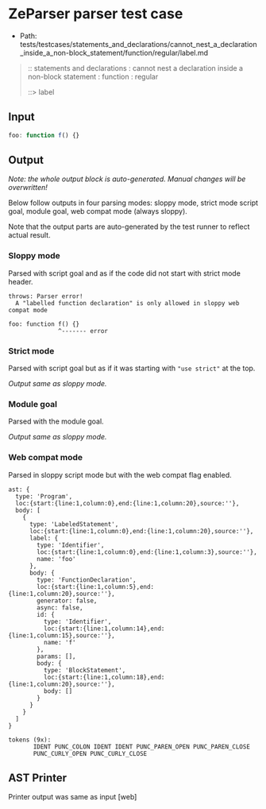 # ZeParser parser test case

- Path: tests/testcases/statements_and_declarations/cannot_nest_a_declaration_inside_a_non-block_statement/function/regular/label.md

> :: statements and declarations : cannot nest a declaration inside a non-block statement : function : regular
>
> ::> label

## Input

`````js
foo: function f() {}
`````

## Output

_Note: the whole output block is auto-generated. Manual changes will be overwritten!_

Below follow outputs in four parsing modes: sloppy mode, strict mode script goal, module goal, web compat mode (always sloppy).

Note that the output parts are auto-generated by the test runner to reflect actual result.

### Sloppy mode

Parsed with script goal and as if the code did not start with strict mode header.

`````
throws: Parser error!
  A "labelled function declaration" is only allowed in sloppy web compat mode

foo: function f() {}
              ^------- error
`````

### Strict mode

Parsed with script goal but as if it was starting with `"use strict"` at the top.

_Output same as sloppy mode._

### Module goal

Parsed with the module goal.

_Output same as sloppy mode._

### Web compat mode

Parsed in sloppy script mode but with the web compat flag enabled.

`````
ast: {
  type: 'Program',
  loc:{start:{line:1,column:0},end:{line:1,column:20},source:''},
  body: [
    {
      type: 'LabeledStatement',
      loc:{start:{line:1,column:0},end:{line:1,column:20},source:''},
      label: {
        type: 'Identifier',
        loc:{start:{line:1,column:0},end:{line:1,column:3},source:''},
        name: 'foo'
      },
      body: {
        type: 'FunctionDeclaration',
        loc:{start:{line:1,column:5},end:{line:1,column:20},source:''},
        generator: false,
        async: false,
        id: {
          type: 'Identifier',
          loc:{start:{line:1,column:14},end:{line:1,column:15},source:''},
          name: 'f'
        },
        params: [],
        body: {
          type: 'BlockStatement',
          loc:{start:{line:1,column:18},end:{line:1,column:20},source:''},
          body: []
        }
      }
    }
  ]
}

tokens (9x):
       IDENT PUNC_COLON IDENT IDENT PUNC_PAREN_OPEN PUNC_PAREN_CLOSE
       PUNC_CURLY_OPEN PUNC_CURLY_CLOSE
`````


## AST Printer

Printer output was same as input [web]